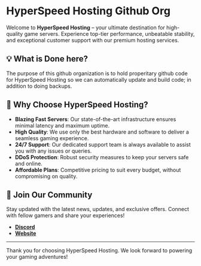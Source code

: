 # HyperSpeed Hosting Github Org

Welcome to **HyperSpeed Hosting** – your ultimate destination for high-quality game servers. Experience top-tier performance, unbeatable stability, and exceptional customer support with our premium hosting services.

## 💡 What is Done here?
The purpose of this github organization is to hold properitary github code for HyperSpeed Hosting so we can automatically update and build code; in addition to doing backups. 

## 🌟 Why Choose HyperSpeed Hosting?

- **Blazing Fast Servers**: Our state-of-the-art infrastructure ensures minimal latency and maximum uptime.
- **High Quality**: We use only the best hardware and software to deliver a seamless gaming experience.
- **24/7 Support**: Our dedicated support team is always available to assist you with any issues or queries.
- **DDoS Protection**: Robust security measures to keep your servers safe and online.
- **Affordable Plans**: Competitive pricing to suit every budget, without compromising on quality.

## 🤝 Join Our Community

Stay updated with the latest news, updates, and exclusive offers. Connect with fellow gamers and share your experiences!

- **[Discord](https://discord.gg/FqCdVaEZ48)**
- **[Website](https://hyspeedhosting.com/)**

---

Thank you for choosing HyperSpeed Hosting. We look forward to powering your gaming adventures!
